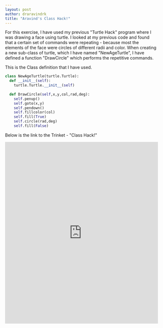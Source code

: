 ```yaml
---
layout: post
author: draravindrk
title: "Aravind's Class Hack!"
---
```

For this exercise, I have used my previous "Turtle Hack" program where I was drawing a face using turtle.
I looked at my previous code and found that a certain set of commands were repeating - because most the elements of the face were circles of different radii and color.
When creating a new sub-class of turtle, which I have named "NewAgeTurtle", I have defined a function "DrawCircle" which performs the repetitive commands.


This is the Class definition that I have used.

```python
class NewAgeTurtle(turtle.Turtle):
  def __init__(self):
    turtle.Turtle.__init__(self)
  
  def DrawCircle(self,x,y,col,rad,deg):
    self.penup()
    self.goto(x,y)
    self.pendown()
    self.fillcolor(col)
    self.fill(True)
    self.circle(rad,deg)
    self.fill(False)
```

Below is the link to the Trinket - "Class Hack!"

<iframe src="https://trinket.io/embed/python/f279a3b857" width="100%" height="600" frameborder="0" marginwidth="0" marginheight="0" allowfullscreen></iframe>
